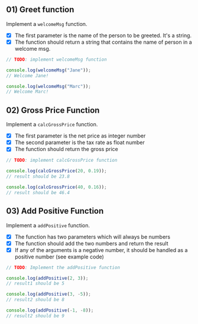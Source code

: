 ## 01) Greet function

Implement a `welcomeMsg` function.

- [x] The first parameter is the name of the person to be greeted. It's a string.
- [x] The function should return a string that contains the name of person in a welcome msg.

```js
// TODO: implement welcomeMsg function

console.log(welcomeMsg("Jane"));
// Welcome Jane!

console.log(welcomeMsg("Marc"));
// Welcome Marc!
```

## 02) Gross Price Function

Implement a `calcGrossPrice` function.

- [x] The first parameter is the net price as integer number
- [x] The second parameter is the tax rate as float number
- [x] The function should return the gross price

```js
// TODO: implement calcGrossPrice function

console.log(calcGrossPrice(20, 0.19));
// result should be 23.8

console.log(calcGrossPrice(40, 0.16));
// result should be 46.4
```

## 03) Add Positive Function

Implement a `addPositive` function.

- [x] The function has two parameters which will always be numbers
- [x] The function should add the two numbers and return the result
- [x] If any of the arguments is a negative number, it should be handled as a positive number (see example code)

```js
// TODO: Implement the addPositive function

console.log(addPositive(2, 3));
// result1 should be 5

console.log(addPositive(3, -5));
// result2 should be 8

console.log(addPositive(-1, -8));
// result2 should be 9
```
